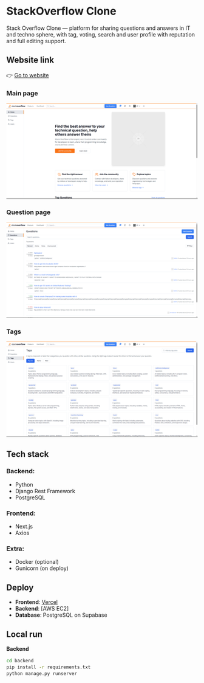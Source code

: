 # StackOverflow Clone

Stack Overflow Clone — platform for sharing questions and answers in IT and techno sphere, with tag, voting, search and user profile with reputation and full editing support.

## Website link

👉 [Go to website](https://sof-frontend-23us.vercel.app/)  

### Main page
![Main](Screenshots/{4B148A81-E3C0-4EBD-9D36-FBF9BEF0A2B8}.png)

### Question page
![Question](Screenshots/{927F9168-8408-4FBE-9E7D-048646E1CC2A}.png)

### Tags
![Tags](Screenshots/{A441005D-35B4-43D3-A62D-2514C155C007}.png)



## Tech stack

### Backend:
- Python
- Django Rest Framework
- PostgreSQL

### Frontend:
- Next.js
- Axios

### Extra:
- Docker (optional)
- Gunicorn (on deploy)

## Deploy

- **Frontend**: [Vercel](https://vercel.com/)  
- **Backend**: [AWS EC2]
- **Database**: PostgreSQL on Supabase

## Local run

**Backend**  
```bash
cd backend
pip install -r requirements.txt
python manage.py runserver

